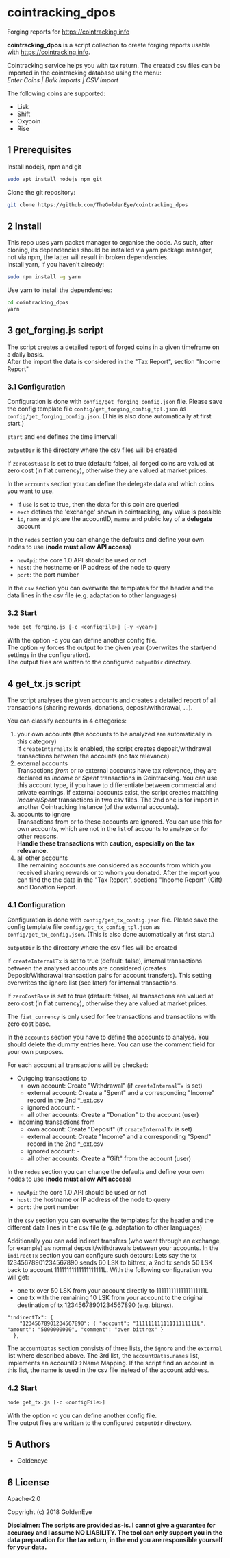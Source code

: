 # cointracking_dpos

Forging reports for <https://cointracking.info>

**cointracking_dpos** is a script collection to create forging reports usable with
<https://cointracking.info>.

Cointracking service helps you with tax return.
The created csv files can be imported in the cointracking database using the menu:  
*Enter Coins | Bulk Imports | CSV Import*

The following coins are supported:

* Lisk
* Shift
* Oxycoin
* Rise

## 1 Prerequisites

Install nodejs, npm and git

``` bash
sudo apt install nodejs npm git
```

Clone the git repository:

``` bash
git clone https://github.com/TheGoldenEye/cointracking_dpos
```

## 2 Install

This repo uses yarn packet manager to organise the code. As such, after cloning,
its dependencies should be installed via yarn package manager, not via npm,
the latter will result in broken dependencies.  
Install yarn, if you haven't already:

``` bash
sudo npm install -g yarn
```

Use yarn to install the dependencies:

``` bash
cd cointracking_dpos
yarn
```

## 3 get_forging.js script

The script creates a detailed report of forged coins in a given timeframe on a daily basis.  
After the import the data is considered in the "Tax Report", section "Income Report"

### 3.1 Configuration

Configuration is done with `config/get_forging_config.json` file. Please save the config
template file `config/get_forging_config_tpl.json` as `config/get_forging_config.json`.
(This is also done automatically at first start.)

`start` and `end` defines the time intervall

`outputDir` is the directory where the csv files will be created

If `zeroCostBase` is set to true (default: false), all forged coins are valued
at zero cost (in fiat currency), otherwise they are valued at market prices.

In the `accounts` section you can define the delegate data and which coins you want to use.

* If `use` is set to true, then the data for this coin are queried
* `exch` defines the 'exchange' shown in cointracking, any value is possible
* `id`, `name` and `pk` are the accountID, name and public key of a **delegate** account

In the `nodes` section you can change the defaults and define your own nodes to
use (**node must allow API access**)

* `newApi`: the core 1.0 API should be used or not
* `host`: the hostname or IP address of the node to query
* `port`: the port number

In the `csv` section you can overwrite the templates for the header and the data
lines in the csv file (e.g. adaptation to other languages)

### 3.2 Start

``` bash
node get_forging.js [-c <configFile>] [-y <year>]
```

With the option -c you can define another config file.  
The option -y forces the output to the given year (overwrites the start/end settings in the configuration).  
The output files are written to the configured `outputDir` directory.

## 4 get_tx.js script

The script analyses the given accounts and creates a detailed report of all
transactions (sharing rewards, donations, deposit/withdrawal, ...).

You can classify accounts in 4 categories:

1. your own accounts (the accounts to be analyzed are automatically in this category)  
If `createInternalTx` is enabled, the script creates deposit/withdrawal
transactions between the accounts (no tax relevance)
2. external accounts  
Transactions *from* or *to* external accounts have tax relevance, they are
declared as *Income* or *Spent* transactions in Cointracking. You can use this
account type, if you have to differentiate between commercial and private
earnings. If external accounts exist, the script creates matching
*Income*/*Spent* transactions in two csv files. The 2nd one is for import in
another Cointracking Instance (of the external accounts).
3. accounts to ignore  
Transactions from or to these accounts are ignored. You can use this for own accounts,
which are not in the list of accounts to analyze or for other reasons.  
**Handle these transactions with caution, especially on the tax relevance.**
4. all other accounts  
The remaining accounts are considered as accounts from which you received
sharing rewards or to whom you donated. After the import you can find the
the data in the "Tax Report", sections "Income Report" (Gift) and Donation Report.

### 4.1 Configuration

Configuration is done with `config/get_tx_config.json` file.
Please save the config template file `config/get_tx_config_tpl.json` as `config/get_tx_config.json`.
(This is also done automatically at first start.)

`outputDir` is the directory where the csv files will be created

If `createInternalTx` is set to true (default: false), internal transactions between the analysed accounts are considered (creates Deposit/Withdrawal transaction pairs for account transfers).
This setting overwrites the ignore list (see later) for internal transactions.

If `zeroCostBase` is set to true (default: false), all transactions are valued at zero cost (in fiat currency), otherwise they are valued at market prices.

The `fiat_currency` is only used for fee transactions and transactiions with zero cost base.

In the `accounts` section you have to define the accounts to analyse. You should delete the dummy entries here.
You can use the comment field for your own purposes.

For each account all transactions will be checked:

* Outgoing transactions to
  * own account: Create "Withdrawal" (if `createInternalTx` is set)
  * external account: Create a "Spent" and a corresponding "Income" record in the 2nd *_ext.csv
  * ignored account: -
  * all other accounts: Create a "Donation" to the account (user)
* Incoming transactions from
  * own account: Create "Deposit" (if `createInternalTx` is set)
  * external account: Create "Income" and a corresponding "Spend" record in the 2nd *_ext.csv
  * ignored account: -
  * all other accounts: Create a "Gift" from the account (user)

In the `nodes` section you can change the defaults and define your own nodes to use (**node must allow API access**)

* `newApi`: the core 1.0 API should be used or not
* `host`: the hostname or IP address of the node to query
* `port`: the port number

In the `csv` section you can overwrite the templates for the header and the different data lines in the csv file (e.g. adaptation to other languages)

Additionally you can add indirect transfers (who went through an exchange, for example) as normal deposit/withdrawals between your accounts.
In the `indirectTx` section you can configure such detours:
Lets say the tx 12345678901234567890 sends 60 LSK to bittrex, a 2nd tx sends 50 LSK back to account 11111111111111111111L.
With the following configuration you will get:

* one tx over 50 LSK from your account directly to 11111111111111111111L
* one tx with the remaining 10 LSK from your account to the original destination of tx 12345678901234567890 (e.g. bittrex).

``` text
"indirectTx": {
    "12345678901234567890": { "account": "11111111111111111111L", "amount": "5000000000", "comment": "over bittrex" }
  },
```

The `accountDatas` section consists of three lists, the `ignore` and the `external` list where described above.
The 3rd list, the `accountDatas.names` list, implements an accounID->Name Mapping. If the script find an account in this list, the name is used in the csv file instead of the account address.

### 4.2 Start

``` bash
node get_tx.js [-c <configFile>]
```

With the option -c you can define another config file.  
The output files are written to the configured `outputDir` directory.

## 5 Authors

* Goldeneye

## 6 License

Apache-2.0

Copyright (c) 2018 GoldenEye

**Disclaimer:
The scripts are provided as-is. I cannot give a guarantee for accuracy and I assume NO LIABILITY.
The tool can only support you in the data preparation for the tax return, in the end you are responsible yourself for your data.**
